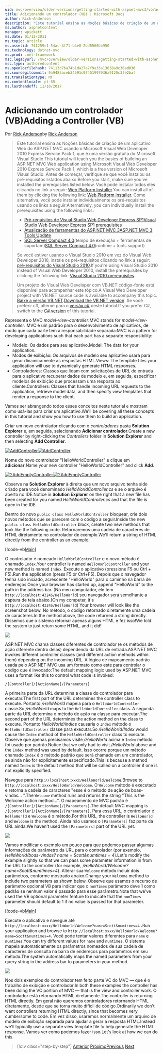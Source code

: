 ```yaml
---
uid: mvc/overview/older-versions/getting-started-with-aspnet-mvc3/vb/adding-a-controller
title: Adicionando um controlador (VB) | Microsoft Docs
author: Rick-Anderson
description: "Este tutorial ensina as Noções básicas de criação de um aplicativo Web do ASP.NET MVC usando o Microsoft Visual Web Developer 2010 Express Service Pack 1, que é..."
ms.author: aspnetcontent
manager: wpickett
ms.date: 01/12/2011
ms.topic: article
ms.assetid: 741259e1-54ac-4f71-b4e8-2bd5560bb950
ms.technology: dotnet-mvc
ms.prod: .net-framework
msc.legacyurl: /mvc/overview/older-versions/getting-started-with-aspnet-mvc3/vb/adding-a-controller
msc.type: authoredcontent
ms.openlocfilehash: 74113d76a74b1da27a7f9a33a13038a0c36ad036
ms.sourcegitcommit: 9a9483aceb34591c97451997036a9120c3fe2baf
ms.translationtype: MT
ms.contentlocale: pt-BR
ms.lasthandoff: 11/10/2017
---
```

<a name="adding-a-controller-vb"></a><span data-ttu-id="d4617-103">Adicionando um controlador (VB)</span><span class="sxs-lookup"><span data-stu-id="d4617-103">Adding a Controller (VB)</span></span>
====================
<span data-ttu-id="d4617-104">Por [Rick Anderson](https://github.com/Rick-Anderson)</span><span class="sxs-lookup"><span data-stu-id="d4617-104">by [Rick Anderson](https://github.com/Rick-Anderson)</span></span>

> <span data-ttu-id="d4617-105">Este tutorial ensina as Noções básicas de criação de um aplicativo Web do ASP.NET MVC usando o Microsoft Visual Web Developer 2010 Express Service Pack 1, que é uma versão gratuita do Microsoft Visual Studio.</span><span class="sxs-lookup"><span data-stu-id="d4617-105">This tutorial will teach you the basics of building an ASP.NET MVC Web application using Microsoft Visual Web Developer 2010 Express Service Pack 1, which is a free version of Microsoft Visual Studio.</span></span> <span data-ttu-id="d4617-106">Antes de começar, verifique se que você instalou os pré-requisitos listados abaixo.</span><span class="sxs-lookup"><span data-stu-id="d4617-106">Before you start, make sure you've installed the prerequisites listed below.</span></span> <span data-ttu-id="d4617-107">Você pode instalar todos eles clicando no link a seguir: [Web Platform Installer](https://www.microsoft.com/web/gallery/install.aspx?appid=VWD2010SP1Pack).</span><span class="sxs-lookup"><span data-stu-id="d4617-107">You can install all of them by clicking the following link: [Web Platform Installer](https://www.microsoft.com/web/gallery/install.aspx?appid=VWD2010SP1Pack).</span></span> <span data-ttu-id="d4617-108">Como alternativa, você pode instalar individualmente os pré-requisitos usando os links a seguir:</span><span class="sxs-lookup"><span data-stu-id="d4617-108">Alternatively, you can individually install the prerequisites using the following links:</span></span>
> 
> - [<span data-ttu-id="d4617-109">Pré-requisitos de Visual Studio Web Developer Express SP1</span><span class="sxs-lookup"><span data-stu-id="d4617-109">Visual Studio Web Developer Express SP1 prerequisites</span></span>](https://www.microsoft.com/web/gallery/install.aspx?appid=VWD2010SP1Pack)
> - [<span data-ttu-id="d4617-110">Atualização de ferramentas do ASP.NET MVC 3</span><span class="sxs-lookup"><span data-stu-id="d4617-110">ASP.NET MVC 3 Tools Update</span></span>](https://www.microsoft.com/web/gallery/install.aspx?appsxml=&amp;appid=MVC3)
> - <span data-ttu-id="d4617-111">[SQL Server Compact 4.0](https://www.microsoft.com/web/gallery/install.aspx?appid=SQLCE;SQLCEVSTools_4_0)(tempo de execução + ferramentas de suportam)</span><span class="sxs-lookup"><span data-stu-id="d4617-111">[SQL Server Compact 4.0](https://www.microsoft.com/web/gallery/install.aspx?appid=SQLCE;SQLCEVSTools_4_0)(runtime + tools support)</span></span>
> 
> <span data-ttu-id="d4617-112">Se você estiver usando o Visual Studio 2010 em vez do Visual Web Developer 2010, instale os pré-requisitos clicando no link a seguir: [pré-requisitos do Visual Studio 2010](https://www.microsoft.com/web/gallery/install.aspx?appsxml=&amp;appid=VS2010SP1Pack).</span><span class="sxs-lookup"><span data-stu-id="d4617-112">If you're using Visual Studio 2010 instead of Visual Web Developer 2010, install the prerequisites by clicking the following link: [Visual Studio 2010 prerequisites](https://www.microsoft.com/web/gallery/install.aspx?appsxml=&amp;appid=VS2010SP1Pack).</span></span>
> 
> <span data-ttu-id="d4617-113">Um projeto do Visual Web Developer com VB.NET código-fonte está disponível para acompanhar este tópico.</span><span class="sxs-lookup"><span data-stu-id="d4617-113">A Visual Web Developer project with VB.NET source code is available to accompany this topic.</span></span> <span data-ttu-id="d4617-114">[Baixe a versão VB.NET](https://code.msdn.microsoft.com/Introduction-to-MVC-3-10d1b098).</span><span class="sxs-lookup"><span data-stu-id="d4617-114">[Download the VB.NET version](https://code.msdn.microsoft.com/Introduction-to-MVC-3-10d1b098).</span></span> <span data-ttu-id="d4617-115">Se você preferir c#, alterne para o [versão c#](../cs/adding-a-controller.md) deste tutorial.</span><span class="sxs-lookup"><span data-stu-id="d4617-115">If you prefer C#, switch to the [C# version](../cs/adding-a-controller.md) of this tutorial.</span></span>


<span data-ttu-id="d4617-116">Representa o MVC *model-view-controller*.</span><span class="sxs-lookup"><span data-stu-id="d4617-116">MVC stands for *model-view-controller*.</span></span> <span data-ttu-id="d4617-117">MVC é um padrão para o desenvolvimento de aplicativos, de modo que cada parte tem a responsabilidade separada:</span><span class="sxs-lookup"><span data-stu-id="d4617-117">MVC is a pattern for developing applications such that each part has a separate responsibility:</span></span>

- <span data-ttu-id="d4617-118">Modelo: Os dados para seu aplicativo.</span><span class="sxs-lookup"><span data-stu-id="d4617-118">Model: The data for your application.</span></span>
- <span data-ttu-id="d4617-119">Modos de exibição: Os arquivos de modelo seu aplicativo usará para gerar dinamicamente as respostas HTML.</span><span class="sxs-lookup"><span data-stu-id="d4617-119">Views: The template files your application will use to dynamically generate HTML responses.</span></span>
- <span data-ttu-id="d4617-120">Controladores: Classes que lidam com solicitações de URL de entrada para o aplicativo recuperar dados de modelo e, em seguida, especificar modelos de exibição que processam uma resposta ao cliente.</span><span class="sxs-lookup"><span data-stu-id="d4617-120">Controllers: Classes that handle incoming URL requests to the application, retrieve model data, and then specify view templates that render a response to the client.</span></span>

<span data-ttu-id="d4617-121">Vamos ser abrangendo todos esses conceitos neste tutorial e mostram como usá-las para criar um aplicativo.</span><span class="sxs-lookup"><span data-stu-id="d4617-121">We'll be covering all these concepts in this tutorial and show you how to use them to build an application.</span></span>

<span data-ttu-id="d4617-122">Criar um novo controlador clicando com o *controladores* pasta **Solution Explorer** e, em seguida, selecionando **Adicionar controlador**.</span><span class="sxs-lookup"><span data-stu-id="d4617-122">Create a new controller by right-clicking the *Controllers* folder in **Solution Explorer** and then selecting **Add Controller**.</span></span>

<span data-ttu-id="d4617-123">[![AddController](adding-a-controller/_static/image2.png "AddController")](adding-a-controller/_static/image1.png)</span><span class="sxs-lookup"><span data-stu-id="d4617-123">[![AddController](adding-a-controller/_static/image2.png "AddController")](adding-a-controller/_static/image1.png)</span></span>

<span data-ttu-id="d4617-124">Nome do novo controlador &quot;HelloWorldController&quot; e clique em **adicionar**.</span><span class="sxs-lookup"><span data-stu-id="d4617-124">Name your new controller &quot;HelloWorldController&quot; and click **Add**.</span></span>

<span data-ttu-id="d4617-125">[![2AddEmptyController](adding-a-controller/_static/image4.png "2AddEmptyController")](adding-a-controller/_static/image3.png)</span><span class="sxs-lookup"><span data-stu-id="d4617-125">[![2AddEmptyController](adding-a-controller/_static/image4.png "2AddEmptyController")](adding-a-controller/_static/image3.png)</span></span>

<span data-ttu-id="d4617-126">Observe na **Solution Explorer** à direita que um novo arquivo tenha sido criado para você denominado *HelloWorldController.cs* e se o arquivo é aberto no IDE.</span><span class="sxs-lookup"><span data-stu-id="d4617-126">Notice in **Solution Explorer** on the right that a new file has been created for you named *HelloWorldController.cs* and that the file is open in the IDE.</span></span>

<span data-ttu-id="d4617-127">Dentro do novo `public class HelloWorldController` bloquear, crie dois novos métodos que se parecem com o código a seguir.</span><span class="sxs-lookup"><span data-stu-id="d4617-127">Inside the new `public class HelloWorldController` block, create two new methods that look like the following code.</span></span> <span data-ttu-id="d4617-128">Retornaremos uma cadeia de caracteres de HTML diretamente no controlador de exemplo.</span><span class="sxs-lookup"><span data-stu-id="d4617-128">We'll return a string of HTML directly from the controller as an example.</span></span>

[!code-vb[Main](adding-a-controller/samples/sample1.vb)]

<span data-ttu-id="d4617-129">O controlador é nomeado `HelloWorldController` e o novo método é chamado `Index`.</span><span class="sxs-lookup"><span data-stu-id="d4617-129">Your controller is named `HelloWorldController` and your new method is named `Index`.</span></span> <span data-ttu-id="d4617-130">Execute o aplicativo (pressione F5 ou Ctrl + F5).</span><span class="sxs-lookup"><span data-stu-id="d4617-130">Run the application (press F5 or Ctrl+F5).</span></span> <span data-ttu-id="d4617-131">Depois que o navegador tenha sido iniciado, acrescente &quot;HelloWorld&quot; para o caminho na barra de endereços.</span><span class="sxs-lookup"><span data-stu-id="d4617-131">Once your browser has started up, append &quot;HelloWorld&quot; to the path in the address bar.</span></span> <span data-ttu-id="d4617-132">(No meu computador, ele tem `http://localhost:43246/HelloWorld`) seu navegador será semelhante a captura de tela abaixo.</span><span class="sxs-lookup"><span data-stu-id="d4617-132">(On my computer, it's `http://localhost:43246/HelloWorld`) Your browser will look like the screenshot below.</span></span> <span data-ttu-id="d4617-133">No método, o código retornado diretamente uma cadeia de caracteres.</span><span class="sxs-lookup"><span data-stu-id="d4617-133">In the method above, the code returned a string directly.</span></span> <span data-ttu-id="d4617-134">Dissemos que o sistema retornar apenas alguns HTML e fez isso!</span><span class="sxs-lookup"><span data-stu-id="d4617-134">We told the system to just return some HTML, and it did!</span></span>

![](adding-a-controller/_static/image5.png)

<span data-ttu-id="d4617-135">ASP.NET MVC chama classes diferentes de controlador (e os métodos de ação diferente dentro delas) dependendo da URL de entrada.</span><span class="sxs-lookup"><span data-stu-id="d4617-135">ASP.NET MVC invokes different controller classes (and different action methods within them) depending on the incoming URL.</span></span> <span data-ttu-id="d4617-136">A lógica de mapeamento padrão usada pelo ASP.NET MVC usa um formato como este para controlar o código que é invocado:</span><span class="sxs-lookup"><span data-stu-id="d4617-136">The default mapping logic used by ASP.NET MVC uses a format like this to control what code is invoked:</span></span>

`/[Controller]/[ActionName]/[Parameters]`

<span data-ttu-id="d4617-137">A primeira parte da URL determina a classe do controlador para executar.</span><span class="sxs-lookup"><span data-stu-id="d4617-137">The first part of the URL determines the controller class to execute.</span></span> <span data-ttu-id="d4617-138">Portanto */HelloWorld* mapeia para o `HelloWorldController` classe.</span><span class="sxs-lookup"><span data-stu-id="d4617-138">So */HelloWorld* maps to the `HelloWorldController` class.</span></span> <span data-ttu-id="d4617-139">A segunda parte da URL determina o método de ação na classe para executar.</span><span class="sxs-lookup"><span data-stu-id="d4617-139">The second part of the URL determines the action method on the class to execute.</span></span> <span data-ttu-id="d4617-140">Portanto *HelloWorld/índice* causaria o `Index` método o `HelloWorldController` classe para executar.</span><span class="sxs-lookup"><span data-stu-id="d4617-140">So */HelloWorld/Index* would cause the `Index` method of the `HelloWorldController` class to execute.</span></span> <span data-ttu-id="d4617-141">Observe que apenas precisamos visite */HelloWorld* acima e `Index` método foi usado por padrão.</span><span class="sxs-lookup"><span data-stu-id="d4617-141">Notice that we only had to visit */HelloWorld* above and the `Index` method was used by default.</span></span> <span data-ttu-id="d4617-142">Isso ocorre porque um método chamado `Index` é o método padrão que será chamado em um controlador, se ainda não for explicitamente especificado.</span><span class="sxs-lookup"><span data-stu-id="d4617-142">This is because a method named `Index` is the default method that will be called on a controller if one is not explicitly specified.</span></span>

<span data-ttu-id="d4617-143">Navegue para `http://localhost:xxxx/HelloWorld/Welcome`.</span><span class="sxs-lookup"><span data-stu-id="d4617-143">Browse to `http://localhost:xxxx/HelloWorld/Welcome`.</span></span> <span data-ttu-id="d4617-144">O `Welcome` método é executado e retorna a cadeia de caracteres &quot;esse é o método de ação de boas-vindas... &quot;.</span><span class="sxs-lookup"><span data-stu-id="d4617-144">The `Welcome` method runs and returns the string &quot;This is the Welcome action method...&quot;.</span></span> <span data-ttu-id="d4617-145">O mapeamento de MVC padrão é `/[Controller]/[ActionName]/[Parameters]`.</span><span class="sxs-lookup"><span data-stu-id="d4617-145">The default MVC mapping is `/[Controller]/[ActionName]/[Parameters]`.</span></span> <span data-ttu-id="d4617-146">Para essa URL, o controlador é `HelloWorld` e `Welcome` é o método.</span><span class="sxs-lookup"><span data-stu-id="d4617-146">For this URL, the controller is `HelloWorld` and `Welcome` is the method.</span></span> <span data-ttu-id="d4617-147">Ainda não usamos o `[Parameters]` faz parte da URL ainda.</span><span class="sxs-lookup"><span data-stu-id="d4617-147">We haven't used the `[Parameters]` part of the URL yet.</span></span>

![](adding-a-controller/_static/image6.png)

<span data-ttu-id="d4617-148">Vamos modificar o exemplo um pouco para que podemos passar algumas informações de parâmetro da URL para o controlador (por exemplo, *HelloWorld/boas-vindas? name = Scott&amp;numtimes = 4*).</span><span class="sxs-lookup"><span data-stu-id="d4617-148">Let's modify the example slightly so that we can pass some parameter information in from the URL to the controller (for example, */HelloWorld/Welcome?name=Scott&amp;numtimes=4*).</span></span> <span data-ttu-id="d4617-149">Alterar sua `Welcome` método incluir dois parâmetros, conforme mostrado abaixo.</span><span class="sxs-lookup"><span data-stu-id="d4617-149">Change your `Welcome` method to include two parameters as shown below.</span></span> <span data-ttu-id="d4617-150">Observe que usamos o recurso de parâmetro opcional VB para indicar que o `numTimes` parâmetro deve 1 como padrão se nenhum valor é passado para esse parâmetro.</span><span class="sxs-lookup"><span data-stu-id="d4617-150">Note that we've used the VB optional parameter feature to indicate that the `numTimes` parameter should default to 1 if no value is passed for that parameter.</span></span>

[!code-vb[Main](adding-a-controller/samples/sample2.vb)]

<span data-ttu-id="d4617-151">Execute o aplicativo e navegue até `http://localhost:xxxx/HelloWorld/Welcome?name=Scott&numtimes=4` **.**</span><span class="sxs-lookup"><span data-stu-id="d4617-151">Run your application and browse to `http://localhost:xxxx/HelloWorld/Welcome?name=Scott&numtimes=4`**.**</span></span> <span data-ttu-id="d4617-152">Você pode tentar valores diferentes para `name` e `numtimes`.</span><span class="sxs-lookup"><span data-stu-id="d4617-152">You can try different values for `name` and `numtimes`.</span></span> <span data-ttu-id="d4617-153">O sistema mapeia automaticamente os parâmetros nomeados de sua cadeia de caracteres de consulta na barra de endereços para parâmetros em seu método.</span><span class="sxs-lookup"><span data-stu-id="d4617-153">The system automatically maps the named parameters from your query string in the address bar to parameters in your method.</span></span>

![](adding-a-controller/_static/image7.png)

<span data-ttu-id="d4617-154">Nos dois exemplos do controlador tem feito parte VC do MVC — que é o trabalho de exibição e controlador.</span><span class="sxs-lookup"><span data-stu-id="d4617-154">In both these examples the controller has been doing the VC portion of MVC — that is the view and controller work.</span></span> <span data-ttu-id="d4617-155">O controlador está retornando HTML diretamente.</span><span class="sxs-lookup"><span data-stu-id="d4617-155">The controller is returning HTML directly.</span></span> <span data-ttu-id="d4617-156">Em geral não queremos controladores retornando HTML diretamente, desde que se torna muito difícil de código.</span><span class="sxs-lookup"><span data-stu-id="d4617-156">Ordinarily we don't want controllers returning HTML directly, since that becomes very cumbersome to code.</span></span> <span data-ttu-id="d4617-157">Em vez disso, usaremos normalmente um arquivo de modelo de exibição separada para ajudar a gerar a resposta HTML.</span><span class="sxs-lookup"><span data-stu-id="d4617-157">Instead we'll typically use a separate view template file to help generate the HTML response.</span></span> <span data-ttu-id="d4617-158">Vamos ver como podemos fazer isso.</span><span class="sxs-lookup"><span data-stu-id="d4617-158">Let's look at how we can do this.</span></span>

>[!div class="step-by-step"]
<span data-ttu-id="d4617-159">[Anterior](intro-to-aspnet-mvc-3.md)
[Próximo](adding-a-view.md)</span><span class="sxs-lookup"><span data-stu-id="d4617-159">[Previous](intro-to-aspnet-mvc-3.md)
[Next](adding-a-view.md)</span></span>
